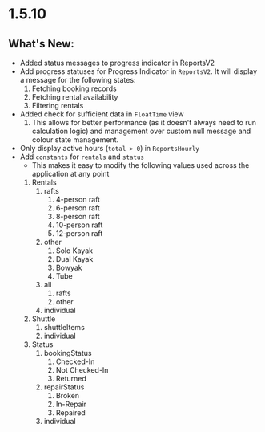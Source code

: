 # 1.5.10

## What's New:
- Added status messages to progress indicator in ReportsV2
- Add progress statuses for Progress Indicator in `ReportsV2`. It will display a message for the following states:
	1. Fetching booking records
	2. Fetching rental availability
	3. Filtering rentals
- Added check for sufficient data in `FloatTime` view
	1. This allows for better performance (as it doesn't always need to run calculation logic) and management over custom null message and colour state management.
- Only display active hours (`total > 0`) in `ReportsHourly`
- Add `constants` for `rentals` and `status`
    - This makes it easy to modify the following values used across the application at any point
	1. Rentals
		1. rafts
			1. 4-person raft
			2. 6-person raft
			3. 8-person raft
			4. 10-person raft
			5. 12-person raft
		2. other
			1. Solo Kayak
			2. Dual Kayak 
			3. Bowyak
			4. Tube
		3. all
			1. rafts
			2. other
		4. individual
	2. Shuttle
		1. shuttleItems
		2. individual
	3. Status
		1. bookingStatus
			1. Checked-In
			2. Not Checked-In
			3. Returned
		2. repairStatus
			1. Broken
			2. In-Repair
			3. Repaired
		3. individual